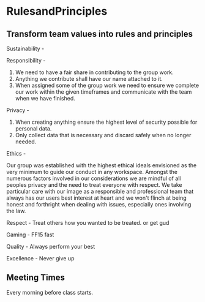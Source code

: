 # RulesandPrinciples
## Transform team values into rules and principles

Sustainability -
<!--Justin-->
Responsibility -

1. We need to have a fair share in contributing to the group work.
2. Anything we contribute shall have our name attached to it.
3. When assigned some of the group work we need to ensure we complete our work within the given timeframes and communicate with the team when we have finished.

Privacy - 
1. When creating anything ensure the highest level of security possible for personal data.
2. Only collect data that is necessary and discard safely when no longer needed.
<!--Matt-->
Ethics - 

Our group was established with the highest ethical ideals envisioned as the very minimum to guide our conduct in any workspace. Amongst the numerous factors involved in our considerations we are mindful of all peoples privacy and the need to treat everyone with respect. We take particular care with our image as a responsible and professional team that always has our users best interest at heart and we won't flinch at being honest and forthright when dealing with issues, especially ones involving the law. 

Respect - Treat others how you wanted to be treated. or get gud
<!--Swar-->
Gaming - FF15 fast
<!--Swar-->
Quality - Always perform your best
<!--Mak-->
Excellence - Never give up
<!--Mak-->

## Meeting Times
Every morning before class starts.

